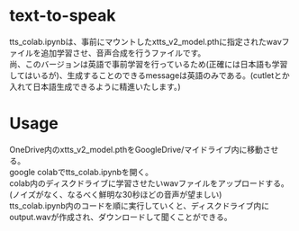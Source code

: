 # text-to-speak
tts_colab.ipynbは、事前にマウントしたxtts_v2_model.pthに指定されたwavファイルを追加学習させ、音声合成を行うファイルです。  
尚、このバージョンは英語で事前学習を行っているため(正確には日本語も学習してはいるが)、生成することのできるmessageは英語のみである。(cutletとか入れて日本語生成できるように精進いたします。)
# Usage
OneDrive内のxtts_v2_model.pthをGoogleDrive/マイドライブ内に移動させる。  
google colabでtts_colab.ipynbを開く。  
colab内のディスクドライブに学習させたいwavファイルをアップロードする。(ノイズがなく、なるべく鮮明な30秒ほどの音声が望ましい)  
tts_colab.ipynb内のコードを順に実行していくと、ディスクドライブ内にoutput.wavが作成され、ダウンロードして聞くことができる。
